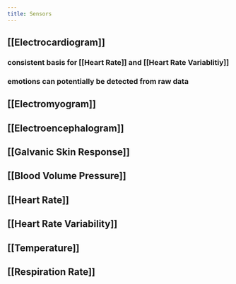 ```yaml
---
title: Sensors
---
```


## [[Electrocardiogram]]
### consistent basis for [[Heart Rate]] and [[Heart Rate Variablitiy]]
### emotions can potentially be detected from raw data
## [[Electromyogram]]
## [[Electroencephalogram]]
## [[Galvanic Skin Response]]
## [[Blood Volume Pressure]]
## [[Heart Rate]]
## [[Heart Rate Variability]]
## [[Temperature]]
## [[Respiration Rate]]
